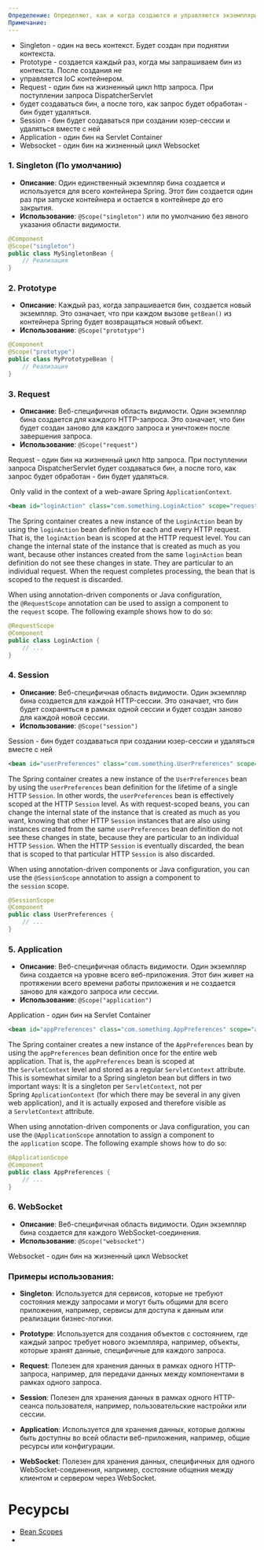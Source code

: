 ```yaml
---
Определение: Определяют, как и когда создаются и управляются экземпляры бинов. Spring предоставляет несколько типов областей видимости для бинов, каждая из которых определяет жизненный цикл и область действия бина в контексте приложения.
Примечание:
---
```

- Singleton - один на весь контекст. Будет создан при поднятии контекста.
- Prototype - создается каждый раз, когда мы запрашиваем бин из контекста. После создания не
- управляется IoC контейнером.
- Request - один бин на жизненный цикл http запроса. При поступлении запроса DispatcherServlet
- будет создаваться бин, а после того, как запрос будет обработан - бин будет удаляться.
- Session - бин будет создаваться при создании юзер-сессии и удаляться вместе с ней
- Application - один бин на Servlet Container
- Websocket - один бин на жизненный цикл Websocket
### 1. Singleton (По умолчанию)

- **Описание**: Один единственный экземпляр бина создается и используется для всего контейнера Spring. Этот бин создается один раз при запуске контейнера и остается в контейнере до его закрытия.
- **Использование**: `@Scope("singleton")` или по умолчанию без явного указания области видимости.

```java
@Component
@Scope("singleton")
public class MySingletonBean {
    // Реализация
}
```

### 2. Prototype

- **Описание**: Каждый раз, когда запрашивается бин, создается новый экземпляр. Это означает, что при каждом вызове `getBean()` из контейнера Spring будет возвращаться новый объект.
- **Использование**: `@Scope("prototype")`

```java
@Component
@Scope("prototype")
public class MyPrototypeBean {
    // Реализация
}
```

### 3. Request

- **Описание**: Веб-специфичная область видимости. Один экземпляр бина создается для каждого HTTP-запроса. Это означает, что бин будет создан заново для каждого запроса и уничтожен после завершения запроса.
- **Использование**: `@Scope("request")`

Request - один бин на жизненный цикл http запроса. При поступлении запроса DispatcherServlet будет создаваться бин, а после того, как запрос будет обработан - бин будет удаляться.

 Only valid in the context of a web-aware Spring `ApplicationContext`.
 
```xml
<bean id="loginAction" class="com.something.LoginAction" scope="request"/>
```

The Spring container creates a new instance of the `LoginAction` bean by using the `loginAction` bean definition for each and every HTTP request. That is, the `loginAction` bean is scoped at the HTTP request level. You can change the internal state of the instance that is created as much as you want, because other instances created from the same `loginAction` bean definition do not see these changes in state. They are particular to an individual request. When the request completes processing, the bean that is scoped to the request is discarded.

When using annotation-driven components or Java configuration, the `@RequestScope` annotation can be used to assign a component to the `request` scope. The following example shows how to do so:

```java
@RequestScope
@Component
public class LoginAction {
	// ...
}
```

### 4. Session

- **Описание**: Веб-специфичная область видимости. Один экземпляр бина создается для каждой HTTP-сессии. Это означает, что бин будет сохраняться в рамках одной сессии и будет создан заново для каждой новой сессии.
- **Использование**: `@Scope("session")`

Session - бин будет создаваться при создании юзер-сессии и удаляться вместе с ней

```xml
<bean id="userPreferences" class="com.something.UserPreferences" scope="session"/>
```

The Spring container creates a new instance of the `UserPreferences` bean by using the `userPreferences` bean definition for the lifetime of a single HTTP `Session`. In other words, the `userPreferences` bean is effectively scoped at the HTTP `Session` level. As with request-scoped beans, you can change the internal state of the instance that is created as much as you want, knowing that other HTTP `Session` instances that are also using instances created from the same `userPreferences` bean definition do not see these changes in state, because they are particular to an individual HTTP `Session`. When the HTTP `Session` is eventually discarded, the bean that is scoped to that particular HTTP `Session` is also discarded.

When using annotation-driven components or Java configuration, you can use the `@SessionScope` annotation to assign a component to the `session` scope.

```java
@SessionScope
@Component
public class UserPreferences {
	// ...
}
```


### 5. Application

- **Описание**: Веб-специфичная область видимости. Один экземпляр бина создается на уровне всего веб-приложения. Этот бин живет на протяжении всего времени работы приложения и не создается заново для каждого запроса или сессии.
- **Использование**: `@Scope("application")`

Application - один бин на Servlet Container


```xml
<bean id="appPreferences" class="com.something.AppPreferences" scope="application"/>
```

The Spring container creates a new instance of the `AppPreferences` bean by using the `appPreferences` bean definition once for the entire web application. That is, the `appPreferences` bean is scoped at the `ServletContext` level and stored as a regular `ServletContext` attribute. This is somewhat similar to a Spring singleton bean but differs in two important ways: It is a singleton per `ServletContext`, not per Spring `ApplicationContext` (for which there may be several in any given web application), and it is actually exposed and therefore visible as a `ServletContext` attribute.

When using annotation-driven components or Java configuration, you can use the `@ApplicationScope` annotation to assign a component to the `application` scope. The following example shows how to do so:

```java
@ApplicationScope
@Component
public class AppPreferences {
	// ...
}
```

### 6. WebSocket

- **Описание**: Веб-специфичная область видимости. Один экземпляр бина создается для каждого WebSocket-соединения.
- **Использование**: `@Scope("websocket")`

Websocket - один бин на жизненный цикл Websocket

### Примеры использования:

- **Singleton**: Используется для сервисов, которые не требуют состояния между запросами и могут быть общими для всего приложения, например, сервисы для доступа к данным или реализации бизнес-логики.
    
- **Prototype**: Используется для создания объектов с состоянием, где каждый запрос требует нового экземпляра, например, объекты, которые хранят данные, специфичные для каждого запроса.
    
- **Request**: Полезен для хранения данных в рамках одного HTTP-запроса, например, для передачи данных между компонентами в рамках одного запроса.
    
- **Session**: Полезен для хранения данных в рамках одного HTTP-сеанса пользователя, например, пользовательские настройки или сессии.
    
- **Application**: Используется для хранения данных, которые должны быть доступны во всей области веб-приложения, например, общие ресурсы или конфигурации.
    
- **WebSocket**: Полезен для хранения данных, специфичных для одного WebSocket-соединения, например, состояние общения между клиентом и сервером через WebSocket.

# Ресурсы

- [Bean Scopes](https://docs.spring.io/spring-framework/reference/core/beans/factory-scopes.html)
- 